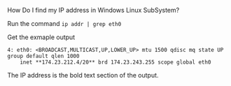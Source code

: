 How Do I find my IP address in Windows Linux SubSystem?

Run the command
`ip addr | grep eth0`

Get the exmaple output 

```
4: eth0: <BROADCAST,MULTICAST,UP,LOWER_UP> mtu 1500 qdisc mq state UP group default qlen 1000
    inet **174.23.212.4/20** brd 174.23.243.255 scope global eth0
```

The IP address is the bold text section of the output.